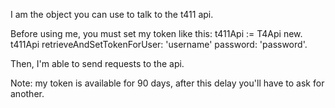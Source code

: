 I am the object you can use to talk to the t411 api.

Before using me, you must set my token like this:
t411Api := T4Api new.
t411Api retrieveAndSetTokenForUser: 'username' password: 'password'.

Then, I'm able to send requests to the api.

Note: my token is available for 90 days, after this delay you'll have to ask for another.